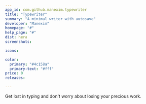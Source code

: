 ```yaml
---
app_id: com.github.manexim.typewriter
title: "Typewriter"
summary: "A minimal writer with autosave"
developer: "Manexim"
homepage: "#"
help_page: "#"
dist: hera
screenshots:

icons:

color:
  primary: "#4c158a"
  primary-text: "#fff"
price: 0
releases:

---
```


Get lost in typing and don't worry about losing your precious work.